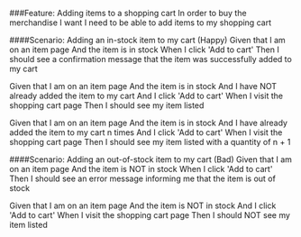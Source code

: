 
<!-- * I should be able to add, remove, and change quantities on items in my cart. -->
<!-- * I should be able to get back to item pages from the cart by clicking on individual cart item lines. -->
<!-- * I should be able to put in my address information to get shipping estimates. -->
<!-- * I should be able to add coupons, which are hopefully NOT expired. -->
<!-- * Pay attention to cases such as logging in (if I have items in my cart as an anonymous user, but also have cart items from a previous authenticated session) -->
<!-- * Pay attention to cases such as adding another item of the same SKU as others in my cart. -->
<!-- * Don't worry about product pages or checkout. -->


###Feature: Adding items to a shopping cart
  In order to buy the merchandise I want
  I need to be able to add items to my shopping cart

####Scenario: Adding an in-stock item to my cart (Happy)
  Given that I am on an item page
  And the item is in stock
  When I click 'Add to cart'
  Then I should see a confirmation message that the item was successfully added to my cart

  Given that I am on an item page
  And the item is in stock
  And I have NOT already added the item to my cart
  And I click 'Add to cart'
  When I visit the shopping cart page
  Then I should see my item listed

  Given that I am on an item page
  And the item is in stock
  And I have already added the item to my cart n times
  And I click 'Add to cart'
  When I visit the shopping cart page
  Then I should see my item listed with a quantity of n + 1


####Scenario: Adding an out-of-stock item to my cart (Bad)
  Given that I am on an item page
  And the item is NOT in stock
  When I click 'Add to cart'
  Then I should see an error message informing me that the item is out of stock

  Given that I am on an item page
  And the item is NOT in stock
  And I click 'Add to cart'
  When I visit the shopping cart page
  Then I should NOT see my item listed